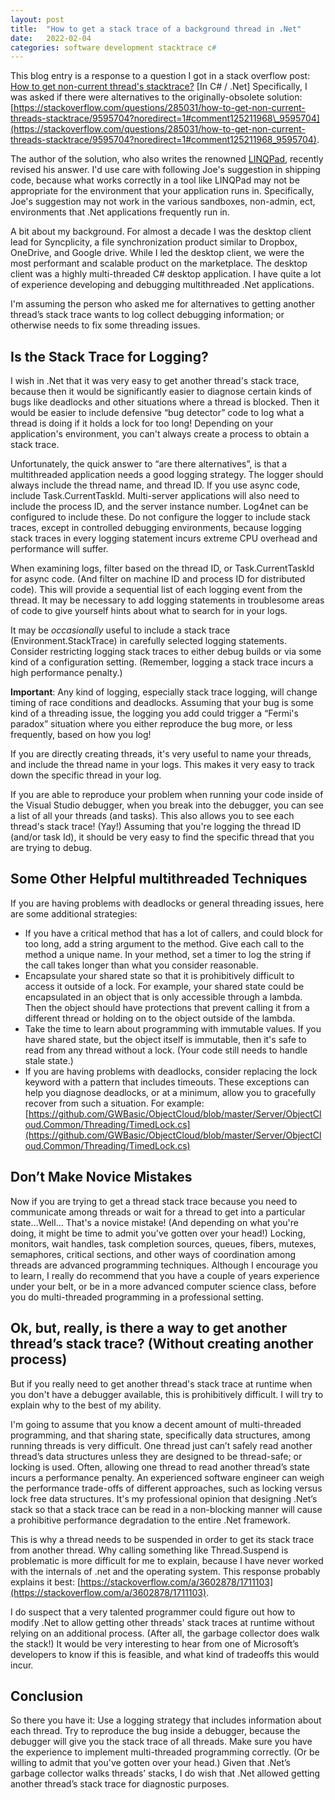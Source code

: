 ```yaml
---
layout: post
title:  "How to get a stack trace of a background thread in .Net"
date:   2022-02-04
categories: software development stacktrace c#
---
```

This blog entry is a response to a question I got in a stack overflow post: [How to get non-current thread's stacktrace?](https://stackoverflow.com/questions/285031/how-to-get-non-current-threads-stacktrace) \[In C# / .Net\] Specifically, I was asked if there were alternatives to the originally-obsolete solution: [https://stackoverflow.com/questions/285031/how-to-get-non-current-threads-stacktrace/9595704?noredirect=1#comment125211968\_9595704](https://stackoverflow.com/questions/285031/how-to-get-non-current-threads-stacktrace/9595704?noredirect=1#comment125211968_9595704).

The author of the solution, who also writes the renowned [LINQPad](https://www.linqpad.net/), recently revised his answer. I'd use care with following Joe's suggestion in shipping code, because what works correctly in a tool like LINQPad may not be appropriate for the environment that your application runs in. Specifically, Joe's suggestion may not work in the various sandboxes, non-admin, ect, environments that .Net applications frequently run in.  

A bit about my background. For almost a decade I was the desktop client lead for Syncplicity, a file synchronization product similar to Dropbox, OneDrive, and Google drive. While I led the desktop client, we were the most performant and scalable product on the marketplace. The desktop client was a highly multi-threaded C# desktop application. I have quite a lot of experience developing and debugging multithreaded .Net applications.  

I'm assuming the person who asked me for alternatives to getting another thread’s stack trace wants to log collect debugging information; or otherwise needs to fix some threading issues.  

## Is the Stack Trace for Logging?

I wish in .Net that it was very easy to get another thread's stack trace, because then it would be significantly easier to diagnose certain kinds of bugs like deadlocks and other situations where a thread is blocked. Then it would be easier to include defensive “bug detector” code to log what a thread is doing if it holds a lock for too long! Depending on your application's environment, you can't always create a process to obtain a stack trace.  

Unfortunately, the quick answer to “are there alternatives”, is that a multithreaded application needs a good logging strategy. The logger should always include the thread name, and thread ID. If you use async code, include Task.CurrentTaskId. Multi-server applications will also need to include the process ID, and the server instance number. Log4net can be configured to include these. Do not configure the logger to include stack traces, except in controlled debugging environments, because logging stack traces in every logging statement incurs extreme CPU overhead and performance will suffer.  

When examining logs, filter based on the thread ID, or Task.CurrentTaskId for async code. (And filter on machine ID and process ID for distributed code). This will provide a sequential list of each logging event from the thread. It may be necessary to add logging statements in troublesome areas of code to give yourself hints about what to search for in your logs.  

It may be _occasionally_ useful to include a stack trace (Environment.StackTrace) in carefully selected logging statements. Consider restricting logging stack traces to either debug builds or via some kind of a configuration setting. (Remember, logging a stack trace incurs a high performance penalty.)

**Important**: Any kind of logging, especially stack trace logging, will change timing of race conditions and deadlocks. Assuming that your bug is some kind of a threading issue, the logging you add could trigger a “Fermi's paradox” situation where you either reproduce the bug more, or less frequently, based on how you log!  

If you are directly creating threads, it's very useful to name your threads, and include the thread name in your logs. This makes it very easy to track down the specific thread in your log.  

If you are able to reproduce your problem when running your code inside of the Visual Studio debugger, when you break into the debugger, you can see a list of all your threads (and tasks). This also allows you to see each thread's stack trace! (Yay!) Assuming that you're logging the thread ID (and/or task Id), it should be very easy to find the specific thread that you are trying to debug.  

## Some Other Helpful multithreaded Techniques

If you are having problems with deadlocks or general threading issues, here are some additional strategies:  

* If you have a critical method that has a lot of callers, and could block for too long, add a string argument to the method. Give each call to the method a unique name. In your method, set a timer to log the string if the call takes longer than what you consider reasonable.
* Encapsulate your shared state so that it is prohibitively difficult to access it outside of a lock. For example, your shared state could be encapsulated in an object that is only accessible through a lambda. Then the object should have protections that prevent calling it from a different thread or holding on to the object outside of the lambda.
* Take the time to learn about programming with immutable values. If you have shared state, but the object itself is immutable, then it's safe to read from any thread without a lock. (Your code still needs to handle stale state.)
* If you are having problems with deadlocks, consider replacing the lock keyword with a pattern that includes timeouts. These exceptions can help you diagnose deadlocks, or at a minimum, allow you to gracefully recover from such a situation. For example: [https://github.com/GWBasic/ObjectCloud/blob/master/Server/ObjectCloud.Common/Threading/TimedLock.cs](https://github.com/GWBasic/ObjectCloud/blob/master/Server/ObjectCloud.Common/Threading/TimedLock.cs)

## Don’t Make Novice Mistakes

Now if you are trying to get a thread stack trace because you need to communicate among threads or wait for a thread to get into a particular state…Well… That's a novice mistake! (And depending on what you're doing, it might be time to admit you've gotten over your head!) Locking, monitors, wait handles, task completion sources, queues, fibers, mutexes, semaphores, critical sections, and other ways of coordination among threads are advanced programming techniques. Although I encourage you to learn, I really do recommend that you have a couple of years experience under your belt, or be in a more advanced computer science class, before you do multi-threaded programming in a professional setting.  

## Ok, but, really, is there a way to get another thread’s stack trace? (Without creating another process)

But if you really need to get another thread's stack trace at runtime when you don't have a debugger available, this is prohibitively difficult. I will try to explain why to the best of my ability.

I'm going to assume that you know a decent amount of multi-threaded programming, and that sharing state, specifically data structures, among running threads is very difficult. One thread just can’t safely read another thread’s data structures unless they are designed to be thread-safe; or locking is used. Often, allowing one thread to read another thread’s state incurs a performance penalty. An experienced software engineer can weigh the performance trade-offs of different approaches, such as locking versus lock free data structures. It's my professional opinion that designing .Net’s stack so that a stack trace can be read in a non-blocking manner will cause a prohibitive performance degradation to the entire .Net framework.  

This is why a thread needs to be suspended in order to get its stack trace from another thread. Why calling something like Thread.Suspend is problematic is more difficult for me to explain, because I have never worked with the internals of .net and the operating system. This response probably explains it best: [https://stackoverflow.com/a/3602878/1711103](https://stackoverflow.com/a/3602878/1711103).  

I do suspect that a very talented programmer could figure out how to modify .Net to allow getting other threads' stack traces at runtime without relying on an additional process. (After all, the garbage collector does walk the stack!) It would be very interesting to hear from one of Microsoft’s developers to know if this is feasible, and what kind of tradeoffs this would incur.  

## Conclusion

So there you have it: Use a logging strategy that includes information about each thread. Try to reproduce the bug inside a debugger, because the debugger will give you the stack trace of all threads. Make sure you have the experience to implement multi-threaded programming correctly. (Or be willing to admit that you've gotten over your head.) Given that .Net’s garbage collector walks threads’ stacks, I do wish that .Net allowed getting another thread’s stack trace for diagnostic purposes.
